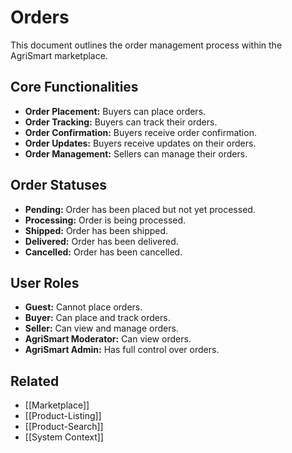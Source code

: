 # Orders

This document outlines the order management process within the AgriSmart marketplace.

## Core Functionalities

*   **Order Placement:** Buyers can place orders.
*   **Order Tracking:** Buyers can track their orders.
*   **Order Confirmation:** Buyers receive order confirmation.
*   **Order Updates:** Buyers receive updates on their orders.
*   **Order Management:** Sellers can manage their orders.

## Order Statuses

*   **Pending:** Order has been placed but not yet processed.
*   **Processing:** Order is being processed.
*   **Shipped:** Order has been shipped.
*   **Delivered:** Order has been delivered.
*   **Cancelled:** Order has been cancelled.

## User Roles

*   **Guest:** Cannot place orders.
*   **Buyer:** Can place and track orders.
*   **Seller:** Can view and manage orders.
*   **AgriSmart Moderator:** Can view orders.
*   **AgriSmart Admin:** Has full control over orders.

## Related

*   [[Marketplace]]
*   [[Product-Listing]]
*   [[Product-Search]]
* [[System Context]]
